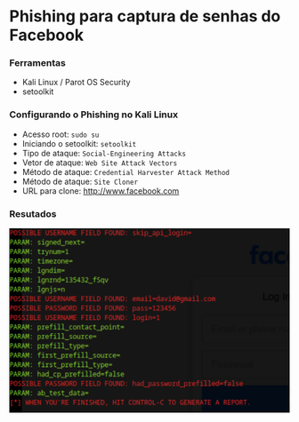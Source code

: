 # Phishing para captura de senhas do Facebook

### Ferramentas

- Kali Linux / Parot OS Security
- setoolkit 

### Configurando o Phishing no Kali Linux

- Acesso root: ``` sudo su ```
- Iniciando o setoolkit: ``` setoolkit ```
- Tipo de ataque: ``` Social-Engineering Attacks ``` 
- Vetor de ataque: ``` Web Site Attack Vectors ```
- Método de ataque: ```Credential Harvester Attack Method ``` 
- Método de ataque: ``` Site Cloner ``` 
- URL para clone: http://www.facebook.com

### Resutados

![Coleta Realizada!](./flag.png "Dados Capturados")
